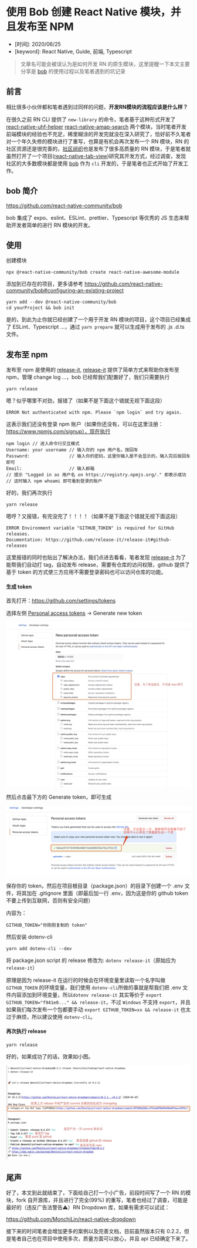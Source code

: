 # 使用 Bob 创建 React Native 模块，并且发布至 NPM

* \[时间\]: 2020/06/25
* \[keyword\]: React Native, Guide, 前端, Typescript

> 文章名可能会被误认为是如何开发 RN 的原生模块，这里提醒一下本文主要分享是 [bob](https://github.com/react-native-community/bob) 的使用过程以及笔者遇到的坑记录

## 前言

相比很多小伙伴都和笔者遇到过同样的问题，**开发RN模块的流程应该是什么样？**

在很久之前 RN CLI 提供了 `new-library` 的命令，笔者基于这种形式开发了 [react-native-uhf-helper](https://github.com/MonchiLin/react-native-uhf-helper) [react-native-amap-search](https://github.com/MonchiLin/react-native-amap-search) 两个模块，当时笔者开发前端模块的经验也不充足，稀里糊涂的开发完就没在深入研究了，恰好前不久笔者对一个年久失修的模块进行了重写，也算是有机会再次发布一个 RN 模块，RN 的社区资源还是很完善的，[社区组织](https://github.com/react-native-community)也是发布了很多高质量的 RN 模块，于是笔者就虽然打开了一个项目([react-native-tab-view](https://github.com/react-native-community/react-native-tab-view))研究其开发方式，经过调查，发现社区的大多数模块都是使用 [bob](https://github.com/react-native-community/bob) 作为 `cli` 开发的，于是笔者也正式开始了开发工作。



## bob 简介

https://github.com/react-native-community/bob

bob 集成了 expo、eslint、ESLint、prettier、Typescript 等优秀的 JS 生态来帮助开发者简单的进行 RN 模块的开发。



## 使用

创建模块

```
npx @react-native-community/bob create react-native-awesome-module
```

添加到已存在的项目，更多请参考 https://github.com/react-native-community/bob#configuring-an-existing-project

```
yarn add --dev @react-native-community/bob
cd yourProject && bob init
```

是的，到此为止你就已经创建了一个用于开发 RN 模块的项目，这个项目已经集成了 ESLint、Typescript ...，通过 `yarn prepare` 就可以生成用于发布的 .js .d.ts 文件。

## 发布至 npm

发布至 npm 是使用的 [release-it](https://github.com/release-it/release-it), [release-it](https://github.com/release-it/release-it) 提供了简单方式来帮助你发布至 npm，管理 change log ...，bob 已经帮我们配置好了，我们只需要执行

```
yarn release
```

嗯？似乎哪里不对劲，报错了（如果不是下面这个错就无视下面这段）

```
ERROR Not authenticated with npm. Please `npm login` and try again.
```

这表示我们还没有登录 npm 账户（如果你还没有，可以在这里注册：https://www.npmjs.com/signup），现在执行

```
npm login // 进入命令行交互模式
Username: your username // 输入你的 npm 用户名，按回车
Password:               // 输入你的密码，这里你输入是不会显示的，输入完后按回车即可
Email:                  // 输入邮箱
// 提示 "Logged in as 用户名 on https://registry.npmjs.org/." 即表示成功
// 这时输入 npm whoami 即可看到登录的账户
```

好的，我们再次执行

```
yarn release
```

嗯哼？又报错，有完没完了！！！！（如果不是下面这个错就无视下面这段）

```
ERROR Environment variable "GITHUB_TOKEN" is required for GitHub releases.
Documentation: https://github.com/release-it/release-it#github-releases
```

这里报错的同时也贴出了解决办法，我们点进去看看，笔者发现 [release-it](https://github.com/release-it/release-it) 为了能帮我们自动打 tag，自动发布 release，需要有仓库的访问权限，github 提供了基于 token 的方式使三方应用不需要登录密码也可以访问仓库的功能。

#### 生成 token

首先打开：https://github.com/settings/tokens

选择左侧 [Personal access tokens](https://github.com/settings/tokens) -> Generate new token

![1593074335253.jpg](https://raw.githubusercontent.com/MonchiLin/arsenal/master/1593074335253.jpg1593074352386.jpg)

然后点击最下方的 Generate token，即可生成

![QQ20200625-164116.png](https://raw.githubusercontent.com/MonchiLin/arsenal/master/QQ20200625-164116.png1593074488118.png)

保存你的 token，然后在项目根目录（package.json）的目录下创建一个 .env 文件，将其加在 .gitignore 里面（即最后加一行 .env，因为这是你的 github token 不要上传到互联网，否则有安全问题）

内容为：

```
GITHUB_TOKEN="你刚刚复制的 token"
```

然后安装 dotenv-cli

```
yarn add dotenv-cli --dev
```

 将 package.json script 的 release 修改为: `dotenv release-it`（原始应为 `release-it`）

原理是因为 release-it 在运行的时候会在环境变量里读取一个名字叫做 `GITHUB_TOKEN` 的环境变量，我们使用 `dotenv-cli`所做的事就是帮我们把 .env 文件内容添加到环境变量，所以`dotenv release-it` 其实等价于 `export GITHUB_TOKEN="f941e0..." && release-it`，不过 `Windows` 不支持 `export`，并且如果我们每次发布一个包都要手动 `export GITHUB_TOKEN=xx && release-it` 也太过于麻烦，所以建议使用 `dotenv-cli`。

#### 再次执行 release

```
yarn release
```

好的，如果成功了的话，效果如小图。

![1593075438546.jpg](https://raw.githubusercontent.com/MonchiLin/arsenal/master/1593075438546.jpg1593075446208.jpg)



## 尾声

好了，本文到此就结束了，下面给自己打一个小广告，前段时间写了一个 RN 的模块，fork 自开源库，并且进行了完全(99%) 的重写，笔者也经过了调查，可能是最好的（违反广告法警告⚠️）RN Dropdown 库，如果有需求可以试试：

https://github.com/MonchiLin/react-native-dropdown

接下来的时间笔者会增加更多的案例以及完善文档，目前虽然版本只有 0.2.2，但是笔者自己也在项目中使用多次，质量方面可以放心，并且 api 已经确定下来了。

